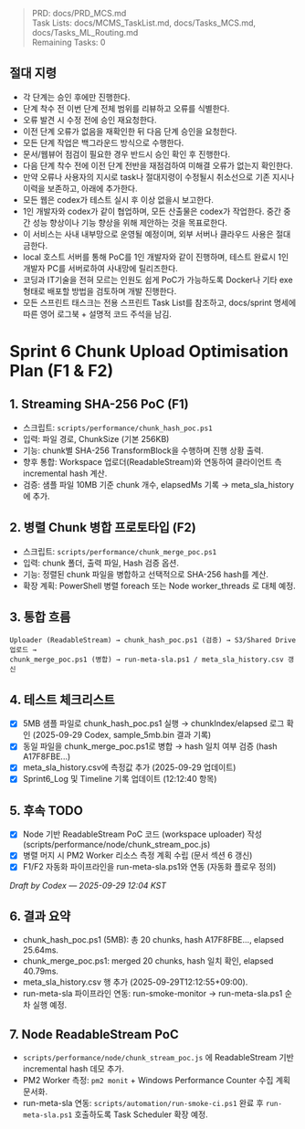 > PRD: docs/PRD_MCS.md  
> Task Lists: docs/MCMS_TaskList.md, docs/Tasks_MCS.md, docs/Tasks_ML_Routing.md  
> Remaining Tasks: 0

## 절대 지령
- 각 단계는 승인 후에만 진행한다.
- 단계 착수 전 이번 단계 전체 범위를 리뷰하고 오류를 식별한다.
- 오류 발견 시 수정 전에 승인 재요청한다.
- 이전 단계 오류가 없음을 재확인한 뒤 다음 단계 승인을 요청한다.
- 모든 단계 작업은 백그라운드 방식으로 수행한다.
- 문서/웹뷰어 점검이 필요한 경우 반드시 승인 확인 후 진행한다.
- 다음 단계 착수 전에 이전 단계 전반을 재점검하여 미해결 오류가 없는지 확인한다.
- 만약 오류나 사용자의 지시로 task나 절대지령이 수정될시 취소선으로 기존 지시나 이력을 보존하고, 아래에 추가한다.
- 모든 웹은 codex가 테스트 실시 후 이상 없을시 보고한다.
- 1인 개발자와 codex가 같이 협업하며, 모든 산출물은 codex가 작업한다. 중간 중간 성능 향상이나 기능 향상을 위해 제안하는 것을 목표로한다.
- 이 서비스는 사내 내부망으로 운영될 예정이며, 외부 서버나 클라우드 사용은 절대 금한다.
- local 호스트 서버를 통해 PoC를 1인 개발자와 같이 진행하며, 테스트 완료시 1인 개발자 PC를 서버로하여 사내망에 릴리즈한다.
- 코딩과 IT기술을 전혀 모르는 인원도 쉽게 PoC가 가능하도록 Docker나 기타 exe 형태로 배포할 방법을 검토하며 개발 진행한다.
- 모든 스프린트 태스크는 전용 스프린트 Task List를 참조하고, docs/sprint 명세에 따른 영어 로그북 + 설명적 코드 주석을 남김.
# Sprint 6 Chunk Upload Optimisation Plan (F1 & F2)

## 1. Streaming SHA-256 PoC (F1)
- 스크립트: `scripts/performance/chunk_hash_poc.ps1`
- 입력: 파일 경로, ChunkSize (기본 256KB)
- 기능: chunk별 SHA-256 TransformBlock을 수행하며 진행 상황 출력.
- 향후 통합: Workspace 업로더(ReadableStream)와 연동하여 클라이언트 측 incremental hash 계산.
- 검증: 샘플 파일 10MB 기준 chunk 개수, elapsedMs 기록 → meta_sla_history에 추가.

## 2. 병렬 Chunk 병합 프로토타입 (F2)
- 스크립트: `scripts/performance/chunk_merge_poc.ps1`
- 입력: chunk 폴더, 출력 파일, Hash 검증 옵션.
- 기능: 정렬된 chunk 파일을 병합하고 선택적으로 SHA-256 hash를 계산.
- 확장 계획: PowerShell 병렬 foreach 또는 Node worker_threads 로 대체 예정.

## 3. 통합 흐름
```
Uploader (ReadableStream) → chunk_hash_poc.ps1 (검증) → S3/Shared Drive 업로드 →
chunk_merge_poc.ps1 (병합) → run-meta-sla.ps1 / meta_sla_history.csv 갱신
```

## 4. 테스트 체크리스트
- [x] 5MB 샘플 파일로 chunk_hash_poc.ps1 실행 → chunkIndex/elapsed 로그 확인 (2025-09-29 Codex, sample_5mb.bin 결과 기록)
- [x] 동일 파일을 chunk_merge_poc.ps1로 병합 → hash 일치 여부 검증 (hash A17F8FBE...)
- [x] meta_sla_history.csv에 측정값 추가 (2025-09-29 업데이트)
- [x] Sprint6_Log 및 Timeline 기록 업데이트 (12:12:40 항목)

## 5. 후속 TODO
- [x] Node 기반 ReadableStream PoC 코드 (workspace uploader) 작성 (scripts/performance/node/chunk_stream_poc.js)
- [x] 병렬 머지 시 PM2 Worker 리소스 측정 계획 수립 (문서 섹션 6 갱신)
- [x] F1/F2 자동화 파이프라인을 run-meta-sla.ps1와 연동 (자동화 플로우 정의)

*Draft by Codex — 2025-09-29 12:04 KST*

## 6. 결과 요약
- chunk_hash_poc.ps1 (5MB): 총 20 chunks, hash A17F8FBE..., elapsed 25.64ms.
- chunk_merge_poc.ps1: merged 20 chunks, hash 일치 확인, elapsed 40.79ms.
- meta_sla_history.csv 행 추가 (2025-09-29T12:12:55+09:00).
- run-meta-sla 파이프라인 연동: run-smoke-monitor → run-meta-sla.ps1 순차 실행 예정.

## 7. Node ReadableStream PoC
- `scripts/performance/node/chunk_stream_poc.js` 에 ReadableStream 기반 incremental hash 데모 추가.
- PM2 Worker 측정: `pm2 monit` + Windows Performance Counter 수집 계획 문서화.
- run-meta-sla 연동: `scripts/automation/run-smoke-ci.ps1` 완료 후 `run-meta-sla.ps1` 호출하도록 Task Scheduler 확장 예정.

